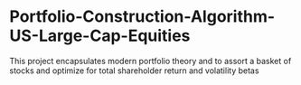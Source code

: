 # Portfolio-Construction-Algorithm-US-Large-Cap-Equities
This project encapsulates modern portfolio theory and to assort a basket of stocks and optimize for total shareholder return and volatility betas
